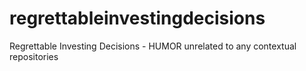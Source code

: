 # regrettableinvestingdecisions
Regrettable Investing Decisions - HUMOR unrelated to any contextual repositories

